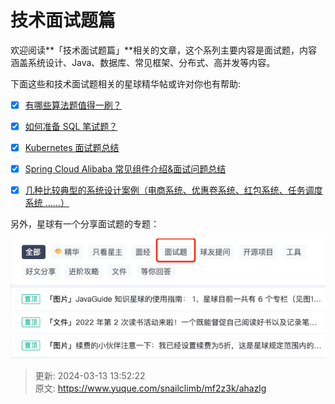 # 技术面试题篇

欢迎阅读**「技术面试题篇」**相关的文章，这个系列主要内容是面试题，内容涵盖系统设计、Java、数据库、常见框架、分布式、高并发等内容。



下面这些和技术面试题相关的星球精华帖或许对你也有帮助:



- [x] [有哪些算法题值得一刷？](https://t.zsxq.com/112NOhdQ5)
- [x] [如何准备 SQL 笔试题？](https://t.zsxq.com/12jMaKPOm)
- [x] [Kubernetes 面试题总结](https://t.zsxq.com/11ybguIta)
- [x] [Spring Cloud Alibaba 常见组件介绍&面试问题总结](https://t.zsxq.com/11GUwbnRA)
- [x] [几种比较典型的系统设计案例（电商系统、优惠卷系统、红包系统、任务调度系统 ……）](https://t.zsxq.com/103PdUIa9)



另外，星球有一个分享面试题的专题：



![image-20220321190227601.png](./images/1647860581417-a6d8ae7f-00c3-4555-8645-fd393f9e2167-683547.png)



> 更新: 2024-03-13 13:52:22  
> 原文: <https://www.yuque.com/snailclimb/mf2z3k/ahazlg>